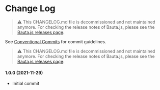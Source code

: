 # Change Log

> :warning: This CHANGELOG.md file is decommissioned and not maintained anymore. For checking the release notes of Bauta.js, please see the [Bauta.js releases page](https://github.com/axa-group/bauta.js/releases).

See [Conventional Commits](https://conventionalcommits.org) for commit guidelines.

> :warning: This CHANGELOG.md file is decommissioned and not maintained anymore. For checking the release notes of Bauta.js, please see the [Bauta.js releases page](https://github.com/axa-group/bauta.js/releases).

#### 1.0.0 (2021-11-29)

- Initial commit